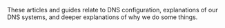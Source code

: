 These articles and guides relate to DNS configuration, explanations of our DNS systems, and deeper explanations of why we do some things.
